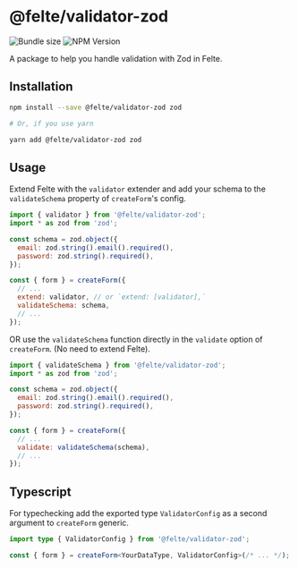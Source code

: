 # @felte/validator-zod

![Bundle size](https://img.shields.io/bundlephobia/min/@felte/validator-zod)
![NPM Version](https://img.shields.io/npm/v/@felte/validator-zod)

A package to help you handle validation with Zod in Felte.

## Installation

```sh
npm install --save @felte/validator-zod zod

# Or, if you use yarn

yarn add @felte/validator-zod zod
```

## Usage

Extend Felte with the `validator` extender and add your schema to the `validateSchema` property of `createForm`'s config.

```javascript
import { validator } from '@felte/validator-zod';
import * as zod from 'zod';

const schema = zod.object({
  email: zod.string().email().required(),
  password: zod.string().required(),
});

const { form } = createForm({
  // ...
  extend: validator, // or `extend: [validator],`
  validateSchema: schema,
  // ...
});
```

OR use the `validateSchema` function directly in the `validate` option of `createForm`. (No need to extend Felte).

```javascript
import { validateSchema } from '@felte/validator-zod';
import * as zod from 'zod';

const schema = zod.object({
  email: zod.string().email().required(),
  password: zod.string().required(),
});

const { form } = createForm({
  // ...
  validate: validateSchema(schema),
  // ...
});
```

## Typescript

For typechecking add the exported type `ValidatorConfig` as a second argument to `createForm` generic.

```typescript
import type { ValidatorConfig } from '@felte/validator-zod';

const { form } = createForm<YourDataType, ValidatorConfig>(/* ... */);
```

